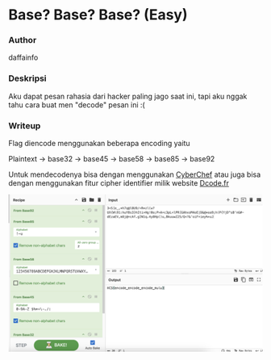 # Base? Base? Base? (Easy)

### Author
daffainfo

### Deskripsi
Aku dapat pesan rahasia dari hacker paling jago saat ini, tapi aku nggak tahu cara buat men "decode" pesan ini :(

### Writeup
Flag diencode menggunakan beberapa encoding yaitu

Plaintext -> base32 -> base45 -> base58 -> base85 -> base92

Untuk mendecodenya bisa dengan menggunakan [CyberChef](https://gchq.github.io/CyberChef/#recipe=From_Base92()From_Base85('!-u',true,'z')From_Base58('123456789ABCDEFGHJKLMNPQRSTUVWXYZabcdefghijkmnopqrstuvwxyz',false)From_Base45('0-9A-Z%20$%25*%2B%5C%5C-./:',true)From_Base32('A-Z2-7%3D',false)&input=MzxTW2VfLCpoN3FAbDhVOS8rUip6bCh3P1VYe1dcOTE6aHVZOHMzfWhJdGk%2BSGchMG87UD5BK2MzcEw8bFBSW0dBaHhzTTRvRXxEJkAqb2E5O2goUHtZakRec0InbkcjLWRFemFFVixtOGpAPWNBZi5nXU4xcS40eThIcCgpdSxCa3V1d1oyNS9RPD8mJ29pRj1pZXklK3VK) atau juga bisa dengan menggunakan fitur cipher identifier milik website [Dcode.fr](https://www.dcode.fr/cipher-identifier)

![cyberchef](flag.png)